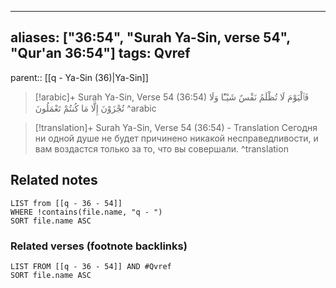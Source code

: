 
---
aliases: ["36:54", "Surah Ya-Sin, verse 54", "Qur'an 36:54"]
tags: Qvref
---

parent:: [[q - Ya-Sin (36)|Ya-Sin]]

> [!arabic]+ Surah Ya-Sin, Verse 54 (36:54)
> <span class="quran-arabic">فَٱلْيَوْمَ لَا تُظْلَمُ نَفْسٌ شَيْـًٔا وَلَا تُجْزَوْنَ إِلَّا مَا كُنتُمْ تَعْمَلُونَ</span>
^arabic

> [!translation]+ Surah Ya-Sin, Verse 54 (36:54) - Translation
> Сегодня ни одной душе не будет причинено никакой несправедливости, и вам воздастся только за то, что вы совершали.
^translation



## Related notes
```dataview
LIST from [[q - 36 - 54]]
WHERE !contains(file.name, "q - ")
SORT file.name ASC
```

### Related verses (footnote backlinks)
```dataview
LIST FROM [[q - 36 - 54]] AND #Qvref
SORT file.name ASC
```

